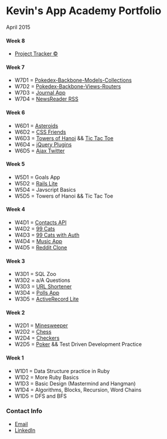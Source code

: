# Kevin's App Academy Portfolio
April 2015

#### Week 8
+ [Project Tracker &copy;](https://www.projecttracker.biz) 

#### Week 7
+ W7D1 = [Pokedex-Backbone-Models-Collections](https://github.com/kswang2400/pokedex-backbone)
+ W7D2 = [Pokedex-Backbone-Views-Routers](https://github.com/kswang2400/pokedex-backbone-day2)
+ W7D3 = [Journal App](https://github.com/kswang2400/journal-app)
+ W7D4 = [NewsReader RSS](https://github.com/kswang2400/news-reader)

#### Week 6
+ W6D1 = [Asteroids](https://github.com/kswang2400/asteroids)
+ W6D2 = [CSS Friends](https://github.com/kswang2400/CSS-Friends)
+ W6D3 = [Towers of Hanoi](https://github.com/kswang2400/towers-of-hanoi) && [Tic Tac Toe](https://github.com/kswang2400/Tic-Tac-Toe)
+ W6D4 = [jQuery Plugins](https://github.com/kswang2400/jQuery-plugins)
+ W6D5 = [Ajax Twitter](https://github.com/kswang2400/ajax-twitter)

#### Week 5
+ W5D1 = Goals App
+ W5D2 = [Rails Lite](https://github.com/kswang2400/rails-lite)  
+ W5D4 = Javscript Basics
+ W5D5 = Towers of Hanoi && Tic Tac Toe

#### Week 4
+ W4D1 = [Contacts API](https://github.com/kswang2400/contacts-api)
+ W4D2 = [99 Cats](https://github.com/kswang2400/cats_99)
+ W4D3 = [99 Cats with Auth](https://github.com/kswang2400/cats_99_day_2)
+ W4D4 = [Music App](https://github.com/kswang2400/music-app)
+ W4D5 = [Reddit Clone](https://github.com/kswang2400/reddit-clone)

#### Week 3
+ W3D1 = SQL Zoo
+ W3D2 = a/A Questions
+ W3D3 = [URL Shortener](https://github.com/kswang2400/url-shortener)
+ W3D4 = [Polls App](https://github.com/kswang2400/polls-app)
+ W3D5 = [ActiveRecord Lite](https://github.com/kswang2400/activerecord-lite)

#### Week 2
+ W2D1 = [Minesweeper](https://github.com/kswang2400/minesweeper)
+ W2D2 = [Chess](https://github.com/kswang2400/chess)
+ W2D4 = [Checkers](https://github.com/kswang2400/checkers)
+ W2D5 = [Poker](https://github.com/kswang2400/poker) && Test Driven Development Practice

#### Week 1
+ W1D1 = Data Structure practice in Ruby
+ W1D2 = More Ruby Basics
+ W1D3 = Basic Design (Mastermind and Hangman)
+ W1D4 = Algorithms, Blocks, Recursion, Word Chains
+ W1D5 = DFS and BFS

### Contact Info
+ <a href="mailto:kevinwang2400@gmail.com">Email</a>
+ [LinkedIn](https://www.linkedin.com/in/kevinwangucla)
